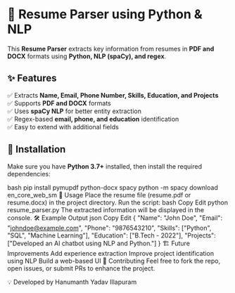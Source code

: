 # 📝 Resume Parser using Python & NLP

This **Resume Parser** extracts key information from resumes in **PDF and DOCX** formats using **Python, NLP (spaCy), and regex**.  

## ✨ Features
✅ Extracts **Name, Email, Phone Number, Skills, Education, and Projects**  
✅ Supports **PDF and DOCX** formats  
✅ Uses **spaCy NLP** for better entity extraction  
✅ Regex-based **email, phone, and education** identification  
✅ Easy to extend with additional fields  

## 📌 Installation
Make sure you have **Python 3.7+** installed, then install the required dependencies:

bash
pip install pymupdf python-docx spacy
python -m spacy download en_core_web_sm
🚀 Usage
Place the resume file (resume.pdf or resume.docx) in the project directory.
Run the script:
bash
Copy
Edit
python resume_parser.py
The extracted information will be displayed in the console.
🛠 Example Output
json
Copy
Edit
{
    "Name": "John Doe",
    "Email": "johndoe@example.com",
    "Phone": "9876543210",
    "Skills": ["Python", "SQL", "Machine Learning"],
    "Education": ["B.Tech - 2022"],
    "Projects": ["Developed an AI chatbot using NLP and Python."]
}
🏗 Future Improvements
Add experience extraction
Improve project identification using NLP
Build a web-based UI
🤝 Contributing
Feel free to fork the repo, open issues, or submit PRs to enhance the project.

💡 Developed by Hanumanth Yadav Illapuram
